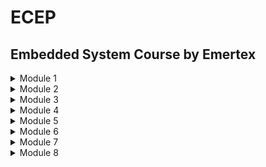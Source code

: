 # ECEP
## Embedded System Course by Emertex

<details><summary> Module 1 </summary>
>>
<a href="https://github.com/RanitPradhan/ECEP/blob/master/Modules/Module-1.md"><B> Linux Systems</B></a>
</details>
<details><summary> Module 2 </summary> 
>>
<B> Advanced C </B>
</details>
<details><summary> Module 3 </summary>
>>
<B> Data structures and Logic analysis </B> 
</details>
<details><summary> Module 4 </summary> 
>>
<B> Linux Internals & Networking </B>
</details>
<details><summary> Module 5 </summary> 
>>
<B> Micro controllers </B>
</details>
<details><summary> Module 6 </summary> 
>>
<B> Embedded Linux on ARM </B>
</details>
<details><summary> Module 7 </summary> 
>>
<B> C++ Programming </B>
</details>
<details><summary> Module 8 </summary>
>>
<B> Qt Programmingking </B>
</details>
